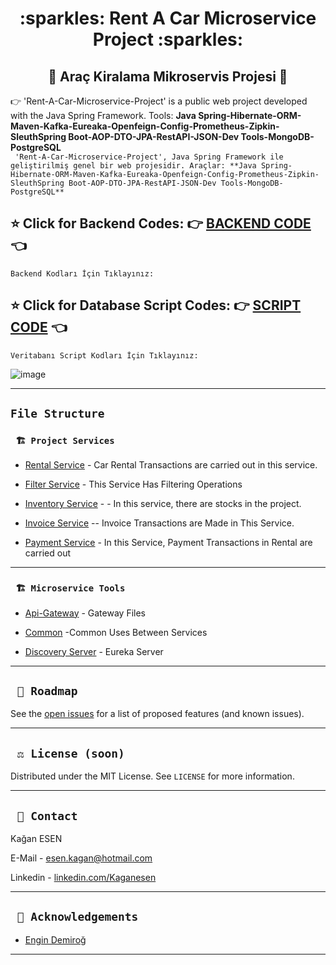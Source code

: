 <div align="center"><h1> :sparkles: Rent A Car Microservice Project  :sparkles: </h1> </div>
<div align="center"><h2> 🚥 Araç Kiralama Mikroservis Projesi 🚥 </h2> </div>

:point_right:  'Rent-A-Car-Microservice-Project' is a public web project developed with the Java Spring Framework. Tools: **Java Spring-Hibernate-ORM-Maven-Kafka-Eureaka-Openfeign-Config-Prometheus-Zipkin-SleuthSpring Boot-AOP-DTO-JPA-RestAPI-JSON-Dev Tools-MongoDB-PostgreSQL**
<br/>
 ``` 'Rent-A-Car-Microservice-Project', Java Spring Framework ile geliştirilmiş genel bir web projesidir. Araçlar: **Java Spring-Hibernate-ORM-Maven-Kafka-Eureaka-Openfeign-Config-Prometheus-Zipkin-SleuthSpring Boot-AOP-DTO-JPA-RestAPI-JSON-Dev Tools-MongoDB-PostgreSQL**```
<br/>


<b><h2> :star: Click for Backend Codes: :point_right: <a href="https://github.com/Kaganesen/microService/tree/master/RentACarMicroserviceProject">BACKEND CODE </a> :point_left: </h2></b> 
``` Backend Kodları İçin Tıklayınız: ```
<b><h2> :star: Click for Database Script Codes: :point_right: <a href="https://github.com/Kaganesen/microService/blob/master/PostgreSQL/Database%20Script.txt">SCRIPT CODE</a> :point_left: </h2></b>
``` Veritabanı Script Kodları İçin Tıklayınız: ```

![image](https://user-images.githubusercontent.com/101461108/207581512-58f27355-0389-45e2-a867-afa7756642b3.png)

---
## `File Structure` 

### ` 🏗️ Project Services`
  
<ul>
        <li><a href="https://github.com/Kaganesen/microService/tree/master/RentACarMicroserviceProject/rentalService">Rental Service</a> - Car Rental Transactions are carried out in this service.
            </ul>
            <ul>
        <li><a href="https://github.com/Kaganesen/microService/tree/master/RentACarMicroserviceProject/filter-service">Filter Service</a> - This Service Has Filtering Operations
            </ul>
               <ul>
        <li><a href="https://github.com/Kaganesen/microService/tree/master/RentACarMicroserviceProject/inventoryService">Inventory Service</a> - - In this service, there are stocks in the project.
            </ul>
               <ul>
        <li><a href="https://github.com/Kaganesen/microService/tree/master/RentACarMicroserviceProject/invoice-service">Invoice Service</a> -- Invoice Transactions are Made in This Service.
            </ul>
               <ul>
        <li><a href="https://github.com/Kaganesen/microService/tree/master/RentACarMicroserviceProject/payment-service">Payment Service</a> - In this Service, Payment Transactions in Rental are carried out
            </ul>
               
               
---
 
### ` 🏗️ Microservice Tools`
<ul>
        <li><a href="https://github.com/Kaganesen/microService/tree/master/RentACarMicroserviceProject/apigateway">Api-Gateway</a> - Gateway Files
            </ul>
            <ul>
        <li><a href="https://github.com/Kaganesen/microService/tree/master/RentACarMicroserviceProject/common">Common</a> -Common Uses Between Services
            </ul>
            <ul>
        <li><a href="https://github.com/Kaganesen/microService/tree/master/RentACarMicroserviceProject/discovery-server">Discovery Server</a> - Eureka Server
            </ul>
 
---
 
 ## ` 🚧 Roadmap`
See the [open issues](https://github.com/Kaganesen/microService/issues) for a list of proposed features (and known issues).

---
 


## ` ⚖️ License (soon)`

Distributed under the MIT License. See `LICENSE` for more information.

---

## ` 📧 Contact`

Kağan ESEN 

E-Mail - [esen.kagan@hotmail.com](mailto:esen.kagan@hotmail.com)

Linkedin - [linkedin.com/Kaganesen](https://www.linkedin.com/in/kaganesen/)


---

## ` 🙏 Acknowledgements`

- [Engin Demiroğ](https://www.linkedin.com/in/engindemirog/)

---
